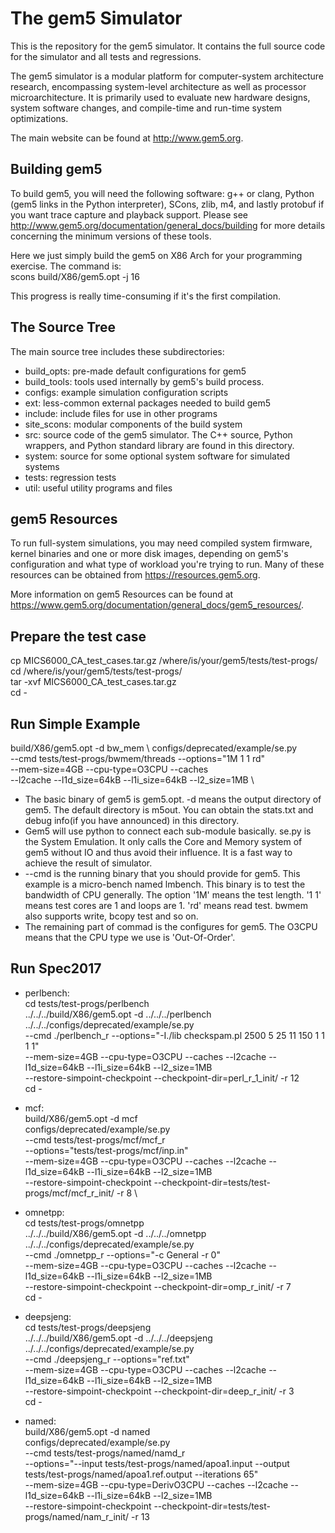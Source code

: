 # The gem5 Simulator

This is the repository for the gem5 simulator. It contains the full source code
for the simulator and all tests and regressions.

The gem5 simulator is a modular platform for computer-system architecture
research, encompassing system-level architecture as well as processor
microarchitecture. It is primarily used to evaluate new hardware designs,
system software changes, and compile-time and run-time system optimizations.

The main website can be found at <http://www.gem5.org>.


## Building gem5

To build gem5, you will need the following software: g++ or clang,
Python (gem5 links in the Python interpreter), SCons, zlib, m4, and lastly
protobuf if you want trace capture and playback support. Please see
<http://www.gem5.org/documentation/general_docs/building> for more details
concerning the minimum versions of these tools.

Here we just simply build the gem5 on X86 Arch for your programming exercise.
The command is: \
scons build/X86/gem5.opt -j 16

This progress is really time-consuming if it's the first compilation.

## The Source Tree

The main source tree includes these subdirectories:

* build_opts: pre-made default configurations for gem5
* build_tools: tools used internally by gem5's build process.
* configs: example simulation configuration scripts
* ext: less-common external packages needed to build gem5
* include: include files for use in other programs
* site_scons: modular components of the build system
* src: source code of the gem5 simulator. The C++ source, Python wrappers, and Python standard library are found in this directory.
* system: source for some optional system software for simulated systems
* tests: regression tests
* util: useful utility programs and files

## gem5 Resources

To run full-system simulations, you may need compiled system firmware, kernel
binaries and one or more disk images, depending on gem5's configuration and
what type of workload you're trying to run. Many of these resources can be
obtained from <https://resources.gem5.org>.

More information on gem5 Resources can be found at
<https://www.gem5.org/documentation/general_docs/gem5_resources/>.

## Prepare the test case

cp MICS6000_CA_test_cases.tar.gz /where/is/your/gem5/tests/test-progs/ \
cd /where/is/your/gem5/tests/test-progs/ \
tar -xvf MICS6000_CA_test_cases.tar.gz \
cd -

## Run Simple Example

build/X86/gem5.opt -d bw_mem \ 
configs/deprecated/example/se.py \
--cmd tests/test-progs/bwmem/threads --options="1M 1 1 rd" \
--mem-size=4GB --cpu-type=O3CPU --caches \
--l2cache --l1d_size=64kB --l1i_size=64kB --l2_size=1MB \

* The basic binary of gem5 is gem5.opt. -d means the output directory of gem5. The default directory is m5out.
  You can obtain the stats.txt and debug info(if you have announced) in this directory.
* Gem5 will use python to connect each sub-module basically. se.py is the System Emulation. 
  It only calls the Core and Memory system of gem5 without IO
  and thus avoid their influence. It is a fast way to achieve the result of simulator.
* --cmd is the running binary that you should provide for gem5. This example is a micro-bench
  named lmbench. This binary is to test the bandwidth of CPU generally. The option '1M' means 
  the test length. '1 1' means test cores are 1 and loops are 1. 'rd' means read test. bwmem
  also supports write, bcopy test and so on.
* The remaining part of commad is the configures for gem5. The O3CPU means that the CPU type 
  we use is 'Out-Of-Order'.

## Run Spec2017

* perlbench: \
cd tests/test-progs/perlbench \
../../../build/X86/gem5.opt -d ../../../perlbench \
../../../configs/deprecated/example/se.py \
--cmd ./perlbench_r  --options="-I./lib checkspam.pl 2500 5 25 11 150 1 1 1 1" \
--mem-size=4GB --cpu-type=O3CPU --caches --l2cache --l1d_size=64kB --l1i_size=64kB --l2_size=1MB \
--restore-simpoint-checkpoint --checkpoint-dir=perl_r_1_init/ -r 12 \
cd -

* mcf: \
build/X86/gem5.opt -d mcf \
configs/deprecated/example/se.py \
--cmd tests/test-progs/mcf/mcf_r \
--options="tests/test-progs/mcf/inp.in" \
--mem-size=4GB --cpu-type=O3CPU --caches --l2cache --l1d_size=64kB --l1i_size=64kB --l2_size=1MB \
--restore-simpoint-checkpoint --checkpoint-dir=tests/test-progs/mcf/mcf_r_init/ -r 8 \

* omnetpp: \
cd tests/test-progs/omnetpp \
../../../build/X86/gem5.opt -d ../../../omnetpp \
../../../configs/deprecated/example/se.py \
--cmd ./omnetpp_r  --options="-c General -r 0" \
--mem-size=4GB --cpu-type=O3CPU --caches --l2cache --l1d_size=64kB --l1i_size=64kB --l2_size=1MB \
--restore-simpoint-checkpoint --checkpoint-dir=omp_r_init/ -r 7 \
cd -

* deepsjeng: \
cd tests/test-progs/deepsjeng \
../../../build/X86/gem5.opt -d ../../../deepsjeng \
../../../configs/deprecated/example/se.py \
--cmd ./deepsjeng_r  --options="ref.txt" \
--mem-size=4GB --cpu-type=O3CPU --caches --l2cache --l1d_size=64kB --l1i_size=64kB --l2_size=1MB \
--restore-simpoint-checkpoint --checkpoint-dir=deep_r_init/ -r 3 \
cd -

* named: \
build/X86/gem5.opt -d named \
configs/deprecated/example/se.py \
--cmd tests/test-progs/named/namd_r \
--options="--input tests/test-progs/named/apoa1.input --output tests/test-progs/named/apoa1.ref.output --iterations 65" \
--mem-size=4GB --cpu-type=DerivO3CPU --caches --l2cache --l1d_size=64kB --l1i_size=64kB --l2_size=1MB \
--restore-simpoint-checkpoint --checkpoint-dir=tests/test-progs/named/nam_r_init/ -r 13
